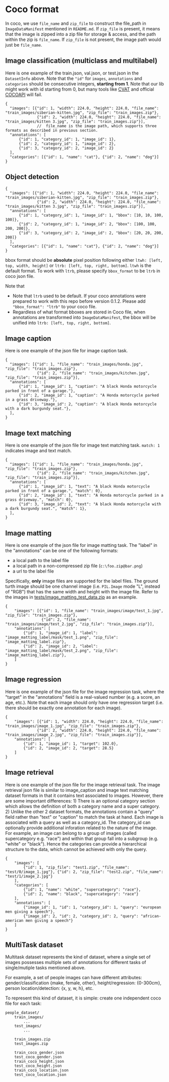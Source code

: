 # Coco format

In coco, we use `file_name` and `zip_file` to construct the file_path in `ImageDataManifest` mentioned in `README.md`. If `zip_file` is present, it means that the image is zipped into a zip file for storage & access, and the path within the zip is `file_name`. If `zip_file` is not present, the image path would just be `file_name`.

## Image classification (multiclass and multilabel)

Here is one example of the train.json, val.json, or test.json in the `DatasetInfo` above. Note that the `"id"` for `images`, `annotations` and `categories` should be consecutive integers, **starting from 1**. Note that our lib might work with id starting from 0, but many tools like [CVAT](https://github.com/openvinotoolkit/cvat/issues/2085) and official [COCOAPI](https://github.com/cocodataset/cocoapi/issues/507) will fail.

``` {json}
{
  "images": [{"id": 1, "width": 224.0, "height": 224.0, "file_name": "train_images/siberian-kitten.jpg", "zip_file": "train_images.zip"},
              {"id": 2, "width": 224.0, "height": 224.0, "file_name": "train_images/kitten 3.jpg", "zip_file": "train_images.zip"}],
              //  file_name is the image path, which supports three formats as described in previous section.
  "annotations": [
      {"id": 1, "category_id": 1, "image_id": 1},
      {"id": 2, "category_id": 1, "image_id": 2},
      {"id": 3, "category_id": 2, "image_id": 2}
  ],
  "categories": [{"id": 1, "name": "cat"}, {"id": 2, "name": "dog"}]
}
```

## Object detection

``` {json}
{
  "images": [{"id": 1, "width": 224.0, "height": 224.0, "file_name": "train_images/siberian-kitten.jpg", "zip_file": "train_images.zip"},
              {"id": 2, "width": 224.0, "height": 224.0, "file_name": "train_images/kitten 3.jpg", "zip_file": "train_images.zip"}],
  "annotations": [
      {"id": 1, "category_id": 1, "image_id": 1, "bbox": [10, 10, 100, 100]},
      {"id": 2, "category_id": 1, "image_id": 2, "bbox": [100, 100, 200, 200]},
      {"id": 3, "category_id": 2, "image_id": 2, "bbox": [20, 20, 200, 200]}
  ],
  "categories": [{"id": 1, "name": "cat"}, {"id": 2, "name": "dog"}]
}
```

bbox format should be **absolute** pixel position following either `ltwh: [left, top, width, height]` or `ltrb: [left, top, right, bottom]`. `ltwh` is the default format. To work with `ltrb`, please specify `bbox_format` to be `ltrb` in coco json file.

Note that

- Note that `ltrb` used to be default. If your coco annotations were prepared to work with this repo before version 0.1.2. Please add `"bbox_format": "ltrb"` to your coco file.
- Regardless of what format bboxes are stored in Coco file, when annotations are transformed into `ImageDataManifest`, the bbox will be unified into `ltrb: [left, top, right, bottom]`.

## Image caption

Here is one example of the json file for image caption task.

``` {json}
{
  "images": [{"id": 1, "file_name": "train_images/honda.jpg", "zip_file": "train_images.zip"},
              {"id": 2, "file_name": "train_images/kitchen.jpg", "zip_file": "train_images.zip"}],
  "annotations": [
      {"id": 1, "image_id": 1, "caption": "A black Honda motorcycle parked in front of a garage."},
      {"id": 2, "image_id": 1, "caption": "A Honda motorcycle parked in a grass driveway."},
      {"id": 3, "image_id": 2, "caption": "A black Honda motorcycle with a dark burgundy seat."},
  ],
}
```

## Image text matching

Here is one example of the json file for image text matching task. `match: 1` indicates image and text match.

``` {json}
{
  "images": [{"id": 1, "file_name": "train_images/honda.jpg", "zip_file": "train_images.zip"},
              {"id": 2, "file_name": "train_images/kitchen.jpg", "zip_file": "train_images.zip"}],
  "annotations": [
      {"id": 1, "image_id": 1, "text": "A black Honda motorcycle parked in front of a garage.", "match": 0},
      {"id": 2, "image_id": 1, "text": "A Honda motorcycle parked in a grass driveway.", "match": 0},
      {"id": 3, "image_id": 2, "text": "A black Honda motorcycle with a dark burgundy seat.", "match": 1},
  ],
}
```

## Image matting

Here is one example of the json file for image matting task. The "label" in the "annotations" can be one of the following formats: 

- a local path to the label file
- a local path in a non-compressed zip file (`c:\foo.zip@bar.png`)
- a url to the label file

Specifically, **only** image files are supported for the label files. The ground turth image should be one channel image (i.e. `PIL.Image` mode "L", instead of "RGB") that has the same width and height with the image file. Refer to the images in [tests/image_matting_test_data.zip](tests/image_matting_test_data.zip) as an example.

``` {json}
{
    "images": [{"id": 1, "file_name": "train_images/image/test_1.jpg", "zip_file": "train_images.zip"},
                {"id": 2, "file_name": "train_images/image/test_2.jpg", "zip_file": "train_images.zip"}],
    "annotations": [
        {"id": 1, "image_id": 1, "label": "image_matting_label/mask/test_1.png", "zip_file": "image_matting_label.zip"},
        {"id": 2, "image_id": 2, "label": "image_matting_label/mask/test_2.png", "zip_file": "image_matting_label.zip"},
    ]
}
```

## Image regression

Here is one example of the json file for the image regression task, where the "target" in the "annotations" field is a real-valued number (e.g. a score, an age, etc.). Note that each image should only have one regression target (i.e. there should be exactly one annotation for each image).

``` {json}
{
    "images": [{"id": 1, "width": 224.0, "height": 224.0, "file_name": "train_images/image_1.jpg", "zip_file": "train_images.zip"},
              {"id": 2, "width": 224.0, "height": 224.0, "file_name": "train_images/image_2.jpg", "zip_file": "train_images.zip"}],
    "annotations": [
        {"id": 1, "image_id": 1, "target": 102.0},
        {"id": 2, "image_id": 2, "target": 28.5}
    ]
}
```

## Image retrieval

Here is one example of the json file for the image retrieval task. The image retrieval json file is similar to image_caption and image text matching dataset formats in that it contains text associated to images. However, there are some important differences: 1) There is an optional category section which allows the definition of both a category name and a super category. 2) Unlike the other 2 dataset formats, the annotations contain a "query" field rather than "text" or "caption" to match the task at hand. Each image is associated with a query as well as a category_id. The category_id can optionally provide additional inforation related to the nature of the image. For example, an image can belong to a group of images (called supercategory e.g. "race") and within that group fall into a subgroup (e.g. "white" or "black"). Hence the categories can provide a hierarchical structure to the data, which cannot be achieved with only the query.

``` {json}
{
    "images": [
        {"id": 1, "zip_file": "test1.zip", "file_name": "test/0/image_1.jpg"}, {"id": 2, "zip_file": "test2.zip", "file_name": "test/1/image_2.jpg"}
    ],
    "categories": [
        {"id": 1, "name": "white", "supercategory": "race"},
        {"id": 2, "name": "black", "supercategory": "race"}
    ],
    "annotations": [
        {"image_id": 1, "id": 1, "category_id": 1, "query": "european men giving a speech"},
        {"image_id": 2, "id": 2, "category_id": 2, "query": "african-american men giving a speech"}
    ]
}
```

## MultiTask dataset

Multitask dataset represents the kind of dataset, where a single set of images possesses multiple sets of annotations for different tasks of single/mutiple tasks mentioned above.

For example, a set of people images can have different attributes: gender/classification {make, female, other}, height/regression: {0-300cm}, person location/detection: {x, y, w, h}, etc.

To represent this kind of dataset, it is simple: create one independent coco file for each task:

```
people_dataset/
    train_images/
        ...
    test_images/
        ...

    train_images.zip
    test_images.zip
    
    train_coco_gender.json
    test_coco_gender.json
    train_coco_height.json
    test_coco_height.json
    train_coco_location.json
    test_coco_location.json
```
```